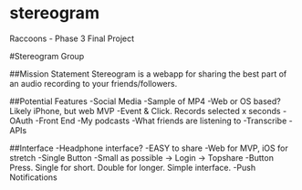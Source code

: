 stereogram
==========

Raccoons - Phase 3 Final Project

#Stereogram Group

##Mission Statement
Stereogram is a webapp for sharing the best part of an audio recording to your friends/followers.

##Potential Features
-Social Media
-Sample of MP4
-Web or OS based? Likely iPhone, but web MVP
-Event & Click. Records selected x seconds
-OAuth
-Front End
-My podcasts
-What friends are listening to
-Transcribe
-APIs

##Interface
-Headphone interface?
-EASY to share
-Web for MVP, iOS for stretch
-Single Button
-Small as possible -> Login -> Topshare
-Button Press. Single for short. Double for longer. Simple interface.
-Push Notifications

